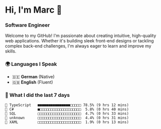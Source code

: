 # Hi, I'm Marc 👋 
### Software Engineer

Welcome to my GitHub! I'm passionate about creating intuitive, high-quality web applications. Whether it's building sleek front-end designs or tackling complex back-end challenges, I'm always eager to learn and improve my skills.  

### 🌍 Languages I Speak  
- 🇩🇪 **German** (Native)  
- 🇬🇧 **English** (Fluent)

### 🤯 What I did the last 7 days

```
🔷 TypeScript   ■■■■■■■■■■■■■■■□□□□□ 78.5% (9 hrs 12 mins)
🔷 C#           ■□□□□□□□□□□□□□□□□□□□  5.8% (0 hrs 40 mins)
📄 SQL          □□□□□□□□□□□□□□□□□□□□  4.7% (0 hrs 33 mins)
📄 unknown      □□□□□□□□□□□□□□□□□□□□  4.4% (0 hrs 31 mins)
📄 XAML         □□□□□□□□□□□□□□□□□□□□  1.9% (0 hrs 13 mins)
```